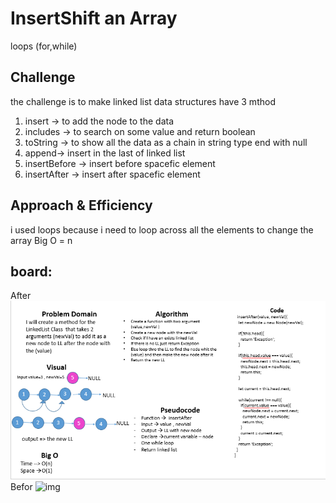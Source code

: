 # InsertShift an Array

loops (for,while)

## Challenge
the challenge is to make linked list data structures have 3 mthod 
1. insert -> to add the node to the data
2. includes -> to search on some value and return boolean
3. toString -> to show all the data as a chain in string type end with null
4. append-> insert in the last of linked list
5. insertBefore -> insert before spacefic element 
6. insertAfter -> insert after spacefic element 

## Approach & Efficiency

i used loops because i need to loop across all the elements to change the array
Big O = n


## board:
After
![img](../../../assets/insertAfter.png)
Befor
![img](../../../assets/insertBefor.png)
